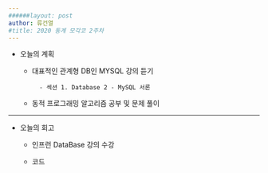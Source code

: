 ```yaml
---
######layout: post
author: 류건열
#title: 2020 동계 모각코 2주차
---
```


- 오늘의 계획
	- 대표적인 관계형 DB인 MYSQL 강의 듣기
	
			- 섹션 1. Database 2 - MySQL 서론	 
	- 동적 프로그래밍 알고리즘 공부 및 문제 풀이


- - -
-  오늘의 회고

	-  인프런 DataBase 강의 수강


	- 코드

```
	
```
